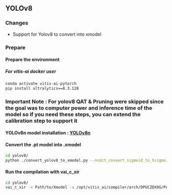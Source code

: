 ## YOLOv8 

### Changes
- Support for Yolov8 to convert into xmodel

### Prepare

#### Prepare the environment

##### For vitis-ai docker user
```bash
conda activate vitis-ai-pytorch
pip install ultralytics==8.3.128
```

### Important Note : For yolov8 QAT & Pruning were skipped since the goal was to computer power and inference time of the model so if you need these steps, you can extend the calibration step to support it

#### YOLOv8n model installation : [YOLOv8n](https://github.com/ultralytics/assets/releases/download/v8.3.0/yolov8n.pt)

#### Convert the .pt model into .xmodel
```bash
cd yolov8/
python ./convert_yolov8_to_xmodel.py --nndct_convert_sigmoid_to_hsigmoid --nndct_convert_silu_to_hswish
```

#### Run the compilation with vai_c_xir
```bash
cd yolov8/
vai_c_xir -x Path/to/Xmodel -a /opt/vitis_ai/compiler/arch/DPUCZDX8G/PATH_TO_TARGET_DEVICE/arch.json -o PATH/TO/OUTPUT_FILE -n yolov8n
```

